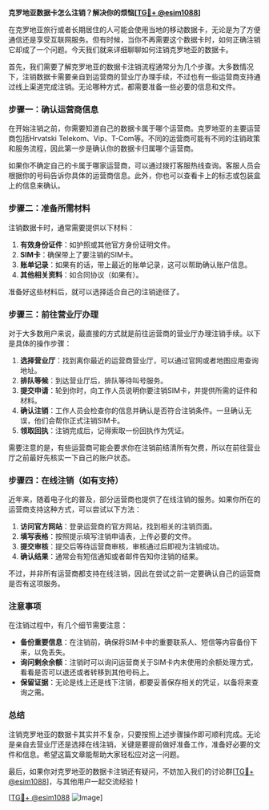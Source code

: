 **克罗地亚数据卡怎么注销？解决你的烦恼[[TG💪+ @esim1088](https://t.me/s/esim1088)]**

在克罗地亚旅行或者长期居住的人可能会使用当地的移动数据卡，无论是为了方便通信还是享受互联网服务。但有时候，当你不再需要这个数据卡时，如何正确注销它却成了一个问题。今天我们就来详细聊聊如何注销克罗地亚的数据卡。

首先，我们需要了解克罗地亚的数据卡注销流程通常分为几个步骤。大多数情况下，注销数据卡需要亲自到运营商的营业厅办理手续，不过也有一些运营商支持通过线上渠道完成注销。无论哪种方式，都需要准备一些必要的信息和文件。

### 步骤一：确认运营商信息

在开始注销之前，你需要知道自己的数据卡属于哪个运营商。克罗地亚的主要运营商包括Hrvatski Telekom、Vip、T-Com等。不同的运营商可能有不同的注销政策和服务流程，因此第一步是确认你的数据卡归属哪个运营商。

如果你不确定自己的卡属于哪家运营商，可以通过拨打客服热线查询。客服人员会根据你的号码告诉你具体的运营商信息。此外，你也可以查看卡上的标志或包装盒上的信息来确认。

### 步骤二：准备所需材料

注销数据卡时，通常需要提供以下材料：

1. **有效身份证件**：如护照或其他官方身份证明文件。
2. **SIM卡**：确保带上了要注销的SIM卡。
3. **账单记录**：如果有的话，带上最近的账单记录，这可以帮助确认账户信息。
4. **其他相关资料**：如合同协议（如果有）。

准备好这些材料后，就可以选择适合自己的注销途径了。

### 步骤三：前往营业厅办理

对于大多数用户来说，最直接的方式就是前往运营商的营业厅办理注销手续。以下是具体的操作步骤：

1. **选择营业厅**：找到离你最近的运营商营业厅，可以通过官网或者地图应用查询地址。
2. **排队等候**：到达营业厅后，排队等待叫号服务。
3. **提交申请**：轮到你时，向工作人员说明你要注销SIM卡，并提供所需的证件和材料。
4. **确认注销**：工作人员会检查你的信息并确认是否符合注销条件。一旦确认无误，他们会帮你正式注销SIM卡。
5. **领取回执**：注销完成后，记得索取一份回执作为凭证。

需要注意的是，有些运营商可能会要求你在注销前结清所有欠费，所以在前往营业厅之前最好先核实一下自己的账户状态。

### 步骤四：在线注销（如有支持）

近年来，随着电子化的普及，部分运营商也提供了在线注销的服务。如果你所在的运营商支持这种方式，可以尝试以下方法：

1. **访问官方网站**：登录运营商的官方网站，找到相关的注销页面。
2. **填写表格**：按照提示填写注销申请表，上传必要的文件。
3. **提交审核**：提交后等待运营商审核，审核通过后即视为注销成功。
4. **确认结果**：通常会有短信通知或者邮件告知你注销的结果。

不过，并非所有运营商都支持在线注销，因此在尝试之前一定要确认自己的运营商是否有这项服务。

### 注意事项

在注销过程中，有几个细节需要注意：

- **备份重要信息**：在注销前，确保将SIM卡中的重要联系人、短信等内容备份下来，以免丢失。
- **询问剩余余额**：注销时可以询问运营商关于SIM卡内未使用的余额处理方式，看看是否可以退还或者转移到其他号码上。
- **保留证据**：无论是线上还是线下注销，都要妥善保存相关的凭证，以备将来查询之需。

### 总结

注销克罗地亚的数据卡其实并不复杂，只要按照上述步骤操作即可顺利完成。无论是亲自去营业厅还是选择在线注销，关键是要提前做好准备工作，准备好必要的文件和信息。希望这篇文章能帮助大家轻松应对这一问题。

最后，如果你对克罗地亚的数据卡注销还有疑问，不妨加入我们的讨论群[[TG💪+ @esim1088](https://t.me/s/esim1088)]，与其他用户一起交流经验！

[[TG💪+ @esim1088](https://t.me/s/esim1088) ![Image](https://i.postimg.cc/4NQfJmqS/Snipaste-2025-05-13-00-14-12.png)]